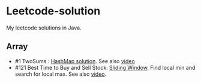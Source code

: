 # Leetcode-solution
My leetcode solutions in Java.

## Array
- #1 TwoSums : [HashMap solution](src/main/java/org/example/array/TwoSums.java). 
             See also [video](https://youtu.be/KLlXCFG5TnA) 
- #121 Best Time to Buy and Sell Stock: [Sliding Window](src/main/java/org/example/array/BestTimetoBuyandSellStock.java). Find
    local min and search for local max. See also [video](https://youtu.be/1pkOgXD63yU).
